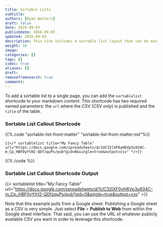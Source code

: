 ```yaml
---
title: Sortable Lists
subtitle:
authors: [Ryan Watters]
draft: false
date: 2016-09-03
publishdate: 2016-09-03
updated: 2016-09-03
description: This site includes a sortable list layout that can be easily hooked up to a publicly published Google sheet.
weight: 18
image:
categories: []
tags: []
isdoc: true
aliases: []
draft:
removefromsearch: true
comments:
---
```


To add a sortable list to a single page, you can add the `sortablelist` shortcode to your markdown content. This shortcode has two required named parameters: the `url` where the CSV (CSV *only*) is published and the `title` of the table.

### Sortable List Callout Shortcode

{{% code "sortable-list-front-matter" "sortable-list-front-matter.md"%}}
```golang
{{</* sortablelist title="My Fancy Table" url="https://docs.google.com/spreadsheets/d/1UC32lXF0yH6Vp3u934C-m_Cp_HBF0yYtH2-QDfzquPs/pub?gid=0&single=true&output=csv" */>}}
```
{{% /code %}}

### Sortable List Callout Shortcode Output

{{< sortablelist title="My Fancy Table" url="https://docs.google.com/spreadsheets/d/1UC32lXF0yH6Vp3u934C-m_Cp_HBF0yYtH2-QDfzquPs/pub?gid=0&single=true&output=csv" >}}

Note that this example pulls from a Google sheet. Publishing a Google sheet as a CSV is very simple. Just select **File** > **Publish to Web** from within the Google sheet interface. That said, you can use the URL of whatever publicly available CSV you want in order to leverage this shortcode.
